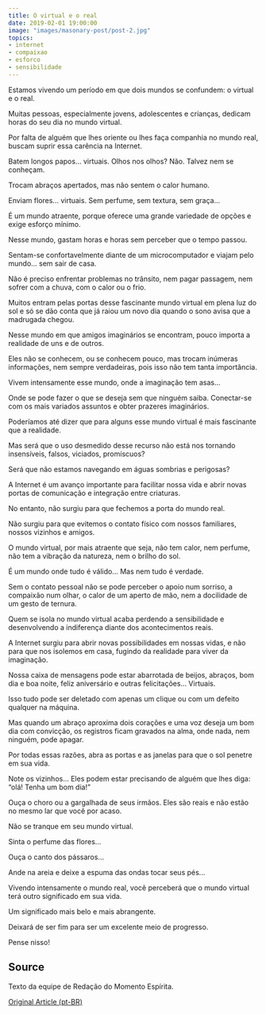 ```yaml
---
title: O virtual e o real
date: 2019-02-01 19:00:00
image: "images/masonary-post/post-2.jpg"
topics: 
- internet
- compaixao
- esforco
- sensibilidade
---
```



Estamos vivendo um período em que dois mundos se confundem: o virtual e o real.

Muitas pessoas, especialmente jovens, adolescentes e crianças, dedicam horas do
seu dia no mundo virtual.

Por falta de alguém que lhes oriente ou lhes faça companhia no mundo real,
buscam suprir essa carência na Internet.

Batem longos papos... virtuais. Olhos nos olhos? Não. Talvez nem se conheçam.

Trocam abraços apertados, mas não sentem o calor humano.

Enviam flores... virtuais. Sem perfume, sem textura, sem graça...

É um mundo atraente, porque oferece uma grande variedade de opções e exige
esforço mínimo.

Nesse mundo, gastam horas e horas sem perceber que o tempo passou.

Sentam-se confortavelmente diante de um microcomputador e viajam pelo mundo...
sem sair de casa.

Não é preciso enfrentar problemas no trânsito, nem pagar passagem, nem sofrer
com a chuva, com o calor ou o frio.

Muitos entram pelas portas desse fascinante mundo virtual em plena luz do sol e
só se dão conta que já raiou um novo dia quando o sono avisa que a madrugada
chegou.

Nesse mundo em que amigos imaginários se encontram, pouco importa a realidade
de uns e de outros.

Eles não se conhecem, ou se conhecem pouco, mas trocam inúmeras informações,
nem sempre verdadeiras, pois isso não tem tanta importância.

Vivem intensamente esse mundo, onde a imaginação tem asas...

Onde se pode fazer o que se deseja sem que ninguém saiba. Conectar-se com os
mais variados assuntos e obter prazeres imaginários.

Poderíamos até dizer que para alguns esse mundo virtual é mais fascinante que a
realidade.

Mas será que o uso desmedido desse recurso não está nos tornando insensíveis,
falsos, viciados, promíscuos?

Será que não estamos navegando em águas sombrias e perigosas?

A Internet é um avanço importante para facilitar nossa vida e abrir novas
portas de comunicação e integração entre criaturas.

No entanto, não surgiu para que fechemos a porta do mundo real.

Não surgiu para que evitemos o contato físico com nossos familiares, nossos
vizinhos e amigos.

O mundo virtual, por mais atraente que seja, não tem calor, nem perfume, não
tem a vibração da natureza, nem o brilho do sol.

É um mundo onde tudo é válido... Mas nem tudo é verdade.

Sem o contato pessoal não se pode perceber o apoio num sorriso, a compaixão num
olhar, o calor de um aperto de mão, nem a docilidade de um gesto de ternura.

Quem se isola no mundo virtual acaba perdendo a sensibilidade e desenvolvendo a
indiferença diante dos acontecimentos reais.

A Internet surgiu para abrir novas possibilidades em nossas vidas, e não para
que nos isolemos em casa, fugindo da realidade para viver da imaginação.

Nossa caixa de mensagens pode estar abarrotada de beijos, abraços, bom dia e
boa noite, feliz aniversário e outras felicitações... Virtuais.

Isso tudo pode ser deletado com apenas um clique ou com um defeito qualquer na
máquina.

Mas quando um abraço aproxima dois corações e uma voz deseja um bom dia com
convicção, os registros ficam gravados na alma, onde nada, nem ninguém, pode
apagar.

Por todas essas razões, abra as portas e as janelas para que o sol penetre em
sua vida.

Note os vizinhos... Eles podem estar precisando de alguém que lhes diga: “olá!
Tenha um bom dia!”

Ouça o choro ou a gargalhada de seus irmãos. Eles são reais e não estão no
mesmo lar que você por acaso.

Não se tranque em seu mundo virtual.

Sinta o perfume das flores...

Ouça o canto dos pássaros...

Ande na areia e deixe a espuma das ondas tocar seus pés...

Vivendo intensamente o mundo real, você perceberá que o mundo virtual terá
outro significado em sua vida.

Um significado mais belo e mais abrangente.

Deixará de ser fim para ser um excelente meio de progresso.

Pense nisso!


## Source
Texto da equipe de Redação do Momento Espírita.


[Original Article (pt-BR)](http://www.momento.com.br/pt/ler_texto.php?id=1125)
